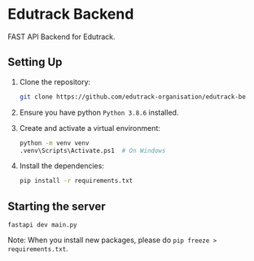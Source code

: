 # Edutrack Backend

FAST API Backend for Edutrack.

## Setting Up

1. Clone the repository:

    ```sh
    git clone https://github.com/edutrack-organisation/edutrack-be
    ```

2. Ensure you have python `Python 3.8.6` installed.
3. Create and activate a virtual environment:
    ```sh
    python -m venv venv
    .venv\Scripts\Activate.ps1  # On Windows
    ```
4. Install the dependencies:
    ```sh
    pip install -r requirements.txt
    ```

## Starting the server

`fastapi dev main.py`

Note:
When you install new packages, please do `pip freeze > requirements.txt`.
